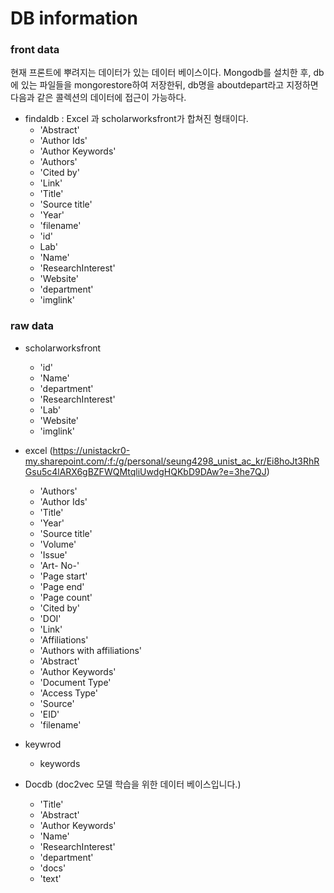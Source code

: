 # DB information

### front data
현재 프론트에 뿌려지는 데이터가 있는 데이터 베이스이다.
Mongodb를 설치한 후, db에 있는 파일들을 mongorestore하여 저장한뒤, db명을 aboutdepart라고 지정하면 다음과 같은 콜렉션의 데이터에 접근이 가능하다. 

- findaldb : Excel 과 scholarworksfront가 합쳐진 형태이다.
    - 'Abstract' 
    - 'Author Ids'
    - 'Author Keywords'
    - 'Authors'
    - 'Cited by'
    - 'Link'
    - 'Title'
    - 'Source title'
    - 'Year'
    - 'filename'
    - 'id'
    - Lab'
    - 'Name'
    - 'ResearchInterest'
    - 'Website'
    - 'department'
    - 'imglink'
    
### raw data

- scholarworksfront
    - 'id'
    - 'Name'
    - 'department'
    - 'ResearchInterest'
    - 'Lab'
    - 'Website'
    - 'imglink'

- excel (https://unistackr0-my.sharepoint.com/:f:/g/personal/seung4298_unist_ac_kr/Ei8hoJt3RhRGsu5c4lARX6gBZFWQMtqliUwdgHQKbD9DAw?e=3he7QJ)
    - 'Authors'
    - 'Author Ids'
    - 'Title'
    - 'Year'
    - 'Source title'
    - 'Volume'
    - 'Issue'
    - 'Art- No-'
    - 'Page start'
    - 'Page end'
    - 'Page count'
    - 'Cited by'
    - 'DOI'
    - 'Link'
    - 'Affiliations'
    - 'Authors with affiliations'
    - 'Abstract'
    - 'Author Keywords'
    - 'Document Type'
    - 'Access Type'
    - 'Source'
    - 'EID'
    - 'filename'
    
- keywrod
    - keywords
    
- Docdb (doc2vec 모델 학습을 위한 데이터 베이스입니다.)
    - 'Title'
    - 'Abstract'
    - 'Author Keywords'
    - 'Name'
    - 'ResearchInterest'
    - 'department'
    - 'docs'
    - 'text'
